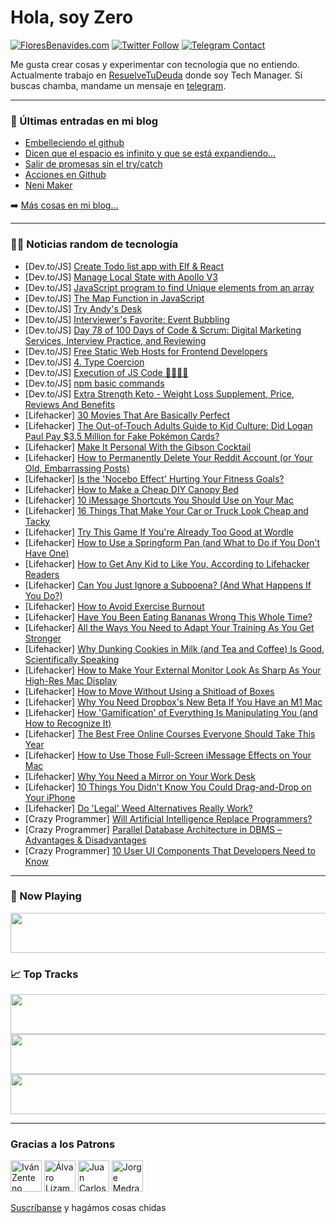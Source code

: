 # Hola, soy Zero

[![FloresBenavides.com](https://img.shields.io/website?down_message=oops&label=MiBlog&style=for-the-badge&up_message=online&url=https%3A%2F%2Ffloresbenavides.com)](https://floresbenavides.com) [![Twitter Follow](https://img.shields.io/twitter/follow/ZeroDragon?color=%231DA1F2&label=Follow&logo=twitter&logoColor=ffffff&style=for-the-badge)](https://twitter.com/zerodragon) [![Telegram Contact](https://img.shields.io/badge/escr%C3%ADbeme-ZeroDragon-%2326A5E4?style=for-the-badge&logo=telegram)](https://t.me/zerodragon)

Me gusta crear cosas y experimentar con tecnología que no entiendo.
Actualmente trabajo en [ResuelveTuDeuda](http://github.com/resuelve) donde soy Tech Manager.
Si buscas chamba, mandame un mensaje en [telegram](https://t.me/zerodragon).

---

### 📕 Últimas entradas en mi blog
<!-- BLOG-POST-LIST:START -->
- [Embelleciendo el github](https://floresbenavides.com/embelleciendo-el-github/)
- [Dicen que el espacio es infinito y que se está expandiendo…](https://floresbenavides.com/dicen-que-el-espacio-es-infinito-y-que-se-esta-expandiendo/)
- [Salir de promesas sin el try/catch](https://floresbenavides.com/salir-de-promesas-sin-el-try-catch/)
- [Acciones en Github](https://floresbenavides.com/acciones-en-github/)
- [Neni Maker](https://floresbenavides.com/neni-maker/)
<!-- BLOG-POST-LIST:END -->

➡️ [Más cosas en mi blog...](https://floresbenavides.com)

---

### 👨‍💻 Noticias random de tecnología
<!-- TECH-POSTS:START -->
- [Dev.to/JS] [Create Todo list app with Elf &amp; React](https://dev.to/workfel/create-todo-list-app-with-elf-react-240g)
- [Dev.to/JS] [Manage Local State with Apollo V3](https://dev.to/aom19/manage-locale-state-with-apollo-v3-1d9o)
- [Dev.to/JS] [JavaScript program to find Unique elements from an array](https://dev.to/surbhidighe/javascript-program-to-find-unique-elements-from-an-array-1a0e)
- [Dev.to/JS] [The Map Function in JavaScript](https://dev.to/salehmubashar/the-map-function-in-javascript-fgg)
- [Dev.to/JS] [Try Andy&#39;s Desk](https://dev.to/kaeruct/try-andys-desk-5d17)
- [Dev.to/JS] [Interviewer&#39;s Favorite: Event Bubbling](https://dev.to/sidmirza4/interviewers-favorite-event-bubbling-787)
- [Dev.to/JS] [Day 78 of 100 Days of Code &amp; Scrum: Digital Marketing Services, Interview Practice, and Reviewing](https://dev.to/rammina/day-78-of-100-days-of-code-scrum-digital-marketing-services-interview-practice-and-reviewing-208j)
- [Dev.to/JS] [Free Static Web Hosts for Frontend Developers](https://dev.to/kaeruct/free-static-web-hosts-for-frontend-developers-mjk)
- [Dev.to/JS] [4. Type Coercion](https://dev.to/sungjuneun/4-type-coercion-410h)
- [Dev.to/JS] [Execution of JS Code 🧑‍💻👨‍💻](https://dev.to/moreshwar/execution-of-js-code-im2)
- [Dev.to/JS] [npm basic commands](https://dev.to/lizardkinglk/npm-basic-commands-4cja)
- [Dev.to/JS] [Extra Strength Keto - Weight Loss Supplement, Price, Reviews And Benefits](https://dev.to/extrastrengthb1/extra-strength-keto-weight-loss-supplement-price-reviews-and-benefits-1o01)
- [Lifehacker] [30 Movies That Are Basically Perfect](https://lifehacker.com/30-movies-that-are-basically-perfect-1848244337)
- [Lifehacker] [The Out-of-Touch Adults Guide to Kid Culture: Did Logan Paul Pay $3.5 Million for Fake Pokémon Cards?](https://lifehacker.com/the-out-of-touch-adults-guide-to-kid-culture-did-logan-1848361658)
- [Lifehacker] [Make It Personal With the Gibson Cocktail](https://lifehacker.com/make-it-personal-with-the-gibson-cocktail-1848359019)
- [Lifehacker] [How to Permanently Delete Your Reddit Account &lpar;or Your Old, Embarrassing Posts&rpar;](https://lifehacker.com/how-to-permanently-delete-your-reddit-account-or-your-1848358561)
- [Lifehacker] [Is the &#39;Nocebo Effect&#39; Hurting Your Fitness Goals?](https://lifehacker.com/is-the-nocebo-effect-hurting-your-health-goals-1848360955)
- [Lifehacker] [How to Make a Cheap DIY Canopy Bed](https://lifehacker.com/how-to-make-a-cheap-diy-canopy-bed-1848358179)
- [Lifehacker] [10 iMessage Shortcuts You Should Use on Your Mac](https://lifehacker.com/10-imessage-shortcuts-you-should-use-on-your-mac-1848358696)
- [Lifehacker] [16 Things That Make Your Car or Truck Look Cheap and Tacky](https://lifehacker.com/16-things-that-make-your-car-or-truck-look-cheap-and-ta-1848354984)
- [Lifehacker] [Try This Game If You&#39;re Already Too Good at Wordle](https://lifehacker.com/try-this-game-if-youre-already-too-good-at-wordle-1848356298)
- [Lifehacker] [How to Use a Springform Pan &lpar;and What to Do if You Don&#39;t Have One&rpar;](https://lifehacker.com/how-to-use-a-springform-pan-and-what-to-do-if-you-dont-1848355848)
- [Lifehacker] [How to Get Any Kid to Like You, According to Lifehacker Readers](https://lifehacker.com/how-to-get-any-kid-to-like-you-according-to-lifehacker-1848355412)
- [Lifehacker] [Can You Just Ignore a Subpoena? &lpar;And What Happens If You Do?&rpar;](https://lifehacker.com/can-you-just-ignore-a-subpoena-and-what-happens-if-yo-1848353480)
- [Lifehacker] [How to Avoid Exercise Burnout](https://lifehacker.com/how-to-avoid-exercise-burnout-1848352174)
- [Lifehacker] [Have You Been Eating Bananas Wrong This Whole Time?](https://lifehacker.com/have-you-been-eating-bananas-wrong-this-whole-time-1848354915)
- [Lifehacker] [All the Ways You Need to Adapt Your Training As You Get Stronger](https://lifehacker.com/all-the-ways-you-need-to-adapt-your-training-as-you-get-1848355616)
- [Lifehacker] [Why Dunking Cookies in Milk &lpar;and Tea and Coffee&rpar; Is Good, Scientifically Speaking](https://lifehacker.com/why-dunking-cookies-in-milk-and-tea-and-coffee-is-goo-1848354596)
- [Lifehacker] [How to Make Your External Monitor Look As Sharp As Your High-Res Mac Display](https://lifehacker.com/how-to-make-your-external-monitor-look-as-sharp-as-your-1848352179)
- [Lifehacker] [How to Move Without Using a Shitload of Boxes](https://lifehacker.com/how-to-move-without-using-a-shitload-of-boxes-1848254112)
- [Lifehacker] [Why You Need Dropbox&#39;s New Beta If You Have an M1 Mac](https://lifehacker.com/why-you-need-dropboxs-new-beta-if-you-have-an-m1-mac-1848352613)
- [Lifehacker] [How &#39;Gamification&#39; of Everything Is Manipulating You &lpar;and How to Recognize It&rpar;](https://lifehacker.com/how-gamification-of-everything-is-manipulating-you-and-1848352808)
- [Lifehacker] [The Best Free Online Courses Everyone Should Take This Year](https://lifehacker.com/the-best-free-online-courses-everyone-should-take-this-1848352463)
- [Lifehacker] [How to Use Those Full-Screen iMessage Effects on Your Mac](https://lifehacker.com/how-to-use-those-full-screen-imessage-effects-on-your-m-1848351661)
- [Lifehacker] [Why You Need a Mirror on Your Work Desk](https://lifehacker.com/why-you-need-a-mirror-on-your-work-desk-1848352352)
- [Lifehacker] [10 Things You Didn&#39;t Know You Could Drag-and-Drop on Your iPhone](https://lifehacker.com/10-things-you-didnt-know-you-could-drag-and-drop-on-you-1848350980)
- [Lifehacker] [Do &#39;Legal&#39; Weed Alternatives Really Work?](https://lifehacker.com/do-legal-weed-alternatives-really-work-1848352666)
- [Crazy Programmer] [Will Artificial Intelligence Replace Programmers?](https://www.thecrazyprogrammer.com/2022/01/will-artificial-intelligence-replace-programmers.html)
- [Crazy Programmer] [Parallel Database Architecture in DBMS – Advantages &amp; Disadvantages](https://www.thecrazyprogrammer.com/2022/01/parallel-database-architecture.html)
- [Crazy Programmer] [10 User UI Components That Developers Need to Know](https://www.thecrazyprogrammer.com/2022/01/user-ui-components-that-developers-need-to-know.html)<!-- TECH-POSTS:END -->

---

### 🎵 Now Playing
<a href="https://spotify-now-playing-dun.vercel.app/now-playing?open"><img src="https://spotify-now-playing-dun.vercel.app/now-playing" width="540" height="64"></a>

### 📈 Top Tracks
<a href="https://spotify-now-playing-dun.vercel.app/top-tracks?i=1&open"><img src="https://spotify-now-playing-dun.vercel.app/top-tracks?i=1" width="540" height="64"></a>
<a href="https://spotify-now-playing-dun.vercel.app/top-tracks?i=2&open"><img src="https://spotify-now-playing-dun.vercel.app/top-tracks?i=2" width="540" height="64"></a>
<a href="https://spotify-now-playing-dun.vercel.app/top-tracks?i=3&open"><img src="https://spotify-now-playing-dun.vercel.app/top-tracks?i=3" width="540" height="64"></a>

---

### Gracias a los Patrons
[<img src="https://avatars.githubusercontent.com/u/243380?v=4" alt="Iván Zenteno" width="50px">](https://github.com/k001) [<img src="https://avatars.githubusercontent.com/u/19955639?v=4" alt="Álvaro Lizama" width="50px">](https://github.com/alvarolizama) [<img src="https://avatars.githubusercontent.com/u/2718753?v=4" alt="Juan Carlos Ruiz" width="50px">](https://github.com/JuanCrg90) [<img src="https://avatars.githubusercontent.com/u/37025?v=4" alt="Jorge Medrano" width="50px">](https://github.com/h1pp1e) 

[Suscríbanse](https://www.patreon.com/zerodragon) y hagámos cosas chidas
